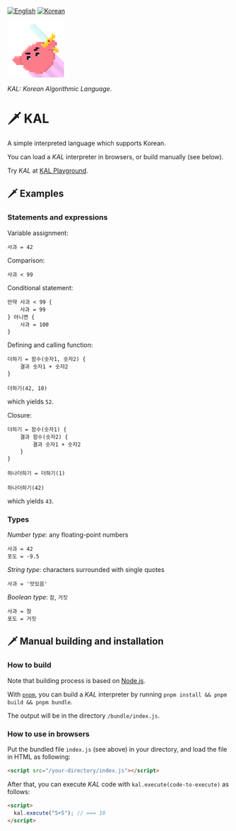 [![English](https://img.shields.io/badge/Lang-en-green)][readme-en]
[![Korean](https://img.shields.io/badge/Lang-ko-blue)][readme-ko]

[readme-en]: ./
[readme-ko]: ./docs/README_KR.md



<img src="./docs/images/kal-logo.png" alt="KAL logo" width="128px" height="128px" />

_KAL: Korean Algorithmic Language_.



# 🗡️ KAL

A simple interpreted language which supports Korean.

You can load a _KAL_ interpreter in browsers, or build manually (see below).

Try _KAL_ at [KAL Playground][playground].

[playground]: https://kal-playground.rooi.dev/



## 🗡️ Examples

### Statements and expressions

Variable assignment:
```
사과 = 42
```

Comparison:
```
사과 < 99
```

Conditional statement:
```
만약 사과 < 99 {
    사과 = 99
} 아니면 {
    사과 = 100
}
```

Defining and calling function:
```
더하기 = 함수(숫자1, 숫자2) {
    결과 숫자1 + 숫자2
}

더하기(42, 10)
```
which yields `52`.

Closure:
```
더하기 = 함수(숫자1) {
    결과 함수(숫자2) {
        결과 숫자1 + 숫자2
    }
}

하나더하기 = 더하기(1)

하나더하기(42)
```
which yields `43`.



### Types

_Number type_: any floating-point numbers
```
사과 = 42
포도 = -9.5
```

_String type_: characters surrounded with single quotes
```
사과 = '맛있음'
```

_Boolean type_: `참`, `거짓`
```
사과 = 참
포도 = 거짓
```


## 🗡️ Manual building and installation

### How to build

Note that building process is based on [Node.js][node].

With [`pnpm`][pnpm], you can build a _KAL_ interpreter by running `pnpm install && pnpm build && pnpm bundle`.

The output will be in the directory `/bundle/index.js`.

[pnpm]: https://pnpm.io/
[node]: https://nodejs.org/



### How to use in browsers

Put the bundled file `index.js` (see above) in your directory, and load the file in HTML as following:

```HTML
<script src="/your-directory/index.js"></script>
```

After that, you can execute _KAL_ code with `kal.execute(code-to-execute)` as follows:

```HTML
<script>
  kal.execute("5+5"); // === 10
</script>
```
